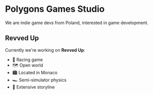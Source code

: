 # Polygons Games Studio

We are indie game devs from Poland, interested in game development.

## Revved Up

Currently we're working on **Revved Up**:
- 🚗 Racing game
- 🗺 Open world
- 🏙 Located in Monaco
- 🏎 Semi-simulator physics
- 📔 Extensive storyline
